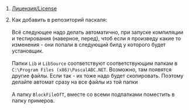 1. [Лицензия/License](https://github.com/SunSerega/PascalABC.Net-BlockFileOfT/blob/master/LICENSE.md)

2. Как добавить в репозиторий паскаля:\
\
Всё следующее надо делать автоматично, при запуске компиляции и тестирования (наверное, перед), чтоб если я произведу какие то изменения - они попали в следующий билд у которого будет установщик.\
\
Папки `Lib` и `LibSource` соответствуют соответствующим папкам в `C:\Program Files (x86)\PascalABC.NET`. Возможно, там появятся другие файлы. Если так - их тоже надо будет скопировать. Поэтому делайте автомат сразу на все файлы из той папки\
\
А папку `BlockFileOfT`, вместе со всеми подпапками поместить в папку примеров.
